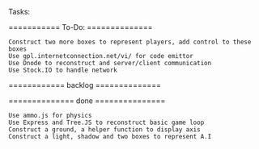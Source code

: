 Tasks:

=========== To-Do:  ==============

	Construct two more boxes to represent players, add control to these boxes
	Use gpl.internetconnection.net/vi/ for code emittor 
	Use Dnode to reconstruct and server/client communication
	Use Stock.IO to handle network

============ backlog ==============
	

============== done ===============

	Use ammo.js for physics
	Use Express and Tree.JS to reconstruct basic game loop
	Construct a ground, a helper function to display axis
	Construct a light, shadow and two boxes to represent A.I 

